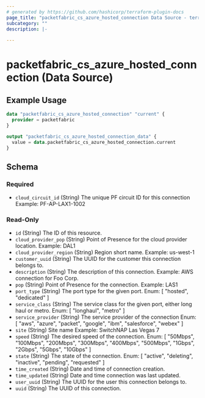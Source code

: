 ```yaml
---
# generated by https://github.com/hashicorp/terraform-plugin-docs
page_title: "packetfabric_cs_azure_hosted_connection Data Source - terraform-provider-packetfabric"
subcategory: ""
description: |-
  
---
```


# packetfabric_cs_azure_hosted_connection (Data Source)

## Example Usage

```terraform
data "packetfabric_cs_azure_hosted_connection" "current" {
  provider = packetfabric
}

output "packetfabric_cs_azure_hosted_connection_data" {
  value = data.packetfabric_cs_azure_hosted_connection.current
}
```


<!-- schema generated by tfplugindocs -->
## Schema

### Required

- `cloud_circuit_id` (String) The unique PF circuit ID for this connection
		Example: PF-AP-LAX1-1002

### Read-Only

- `id` (String) The ID of this resource.
- `cloud_provider_pop` (String) Point of Presence for the cloud provider location.
		Example: DAL1
- `cloud_provider_region` (String) Region short name.
		Example: us-west-1
- `customer_uuid` (String) The UUID for the customer this connection belongs to.
- `description` (String) The description of this connection.
		Example: AWS connection for Foo Corp.
- `pop` (String) Point of Presence for the connection.
		Example: LAS1
- `port_type` (String) The port type for the given port.
		Enum: [ "hosted", "dedicated" ]
- `service_class` (String) The service class for the given port, either long haul or metro.
		Enum: [ "longhaul", "metro" ]
- `service_provider` (String) The service provider of the connection
		Enum: [ "aws", "azure", "packet", "google", "ibm", "salesforce", "webex" ]
- `site` (String) Site name
		Example: SwitchNAP Las Vegas 7
- `speed` (String) The desired speed of the connection.
		Enum: [ "50Mbps", "100Mbps", "200Mbps", "300Mbps", "400Mbps", "500Mbps", "1Gbps", "2Gbps", "5Gbps", "10Gbps" ]
- `state` (String) The state of the connection.
		Enum: [ "active", "deleting", "inactive", "pending", "requested" ]
- `time_created` (String) Date and time of connection creation.
- `time_updated` (String) Date and time connection was last updated.
- `user_uuid` (String) The UUID for the user this connection belongs to.
- `uuid` (String) The UUID of this connection.


